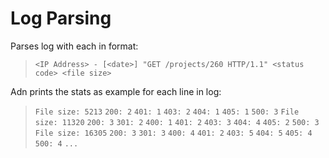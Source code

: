 # Log Parsing
Parses log with each in format:
> ```<IP Address> - [<date>] "GET /projects/260 HTTP/1.1" <status code> <file size>```

Adn prints the stats as example for each line in log:

> ```File size: 5213```
> ```200: 2```
> ```401: 1```
> ```403: 2```
> ```404: 1```
> ```405: 1```
> ```500: 3```
> ```File size: 11320```
> ```200: 3```
> ```301: 2```
> ```400: 1```
> ```401: 2```
> ```403: 3```
> ```404: 4```
> ```405: 2```
> ```500: 3```
> ```File size: 16305```
> ```200: 3```
> ```301: 3```
> ```400: 4```
> ```401: 2```
> ```403: 5```
> ```404: 5```
> ```405: 4```
> ```500: 4```
> ```...```

